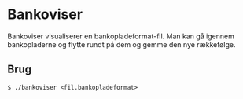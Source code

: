 Bankoviser
==========

Bankoviser visualiserer en bankopladeformat-fil.  Man kan gå igennem
bankopladerne og flytte rundt på dem og gemme den nye rækkefølge.

Brug
----

    $ ./bankoviser <fil.bankopladeformat>

